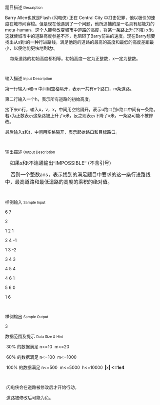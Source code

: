 <div class="panel panel-default">
<div class="area-title">
<span>
题目描述
<small>Description</small>
</span></div>
<div class="panel-body">

<p style=""><span style="">Barry Allen</span><span style="">也就是</span><span style="">Flash (</span><span style="">闪电侠</span><span style="">) </span><span style="">正在</span><span style=""> Central City </span><span style="">中打击犯罪，他以极快的速度在城市间穿梭。但是现在他遇到了一个问题，他所追捕的是一名具有超能力的</span><span style="">meta-human</span><span style="">，这个人能够改变城市中道路的高度，将某一条路上升</span><span style="">(</span><span style="">下降</span><span style="">) x</span><span style="">米，这就使城市中的道路高度参差不齐，也阻碍了</span><span style="">Barry</span><span style="">前进的速度。现在</span><span style="">Barry</span><span style="">想要找出从</span><span style="">s</span><span style="">到</span><span style="">t</span><span style="">的一种行进路线，满足他跑的道路的最高的高度和最低的高度差距最小，以便他能更快地到达</span><span style="">t</span><span style="">。</span></p><p><span style="">    </span><span style="">每条道路的初始高度都相等。初始高度一定为正整数，</span><span style="">x</span><span style="">一定为整数。</span></p><p><br></p>

</div>
</div>

<div class="panel panel-default">
<div class="area-title">
<span>
输入描述
<small>Input Description</small>
</span></div>
<div class="panel-body">
<p style=""><span style="">第一行输入</span><span style="">n</span><span style="">和</span><span style="">m </span><span style="">中间用空格隔开，表示一共有</span><span style="">n</span><span style="">个路口，</span><span style="">m</span><span style="">条道路。</span></p><p style=""><span style="">第二行输入一个</span><span style="">h</span><span style="">，表示所有道路的初始高度。</span></p><p style=""><span style="">接下来</span><span style="">m</span><span style="">行，输入</span><span style="">u</span><span style="">，</span><span style="">v</span><span style="">，</span><span style="">x</span><span style="">，中间用空格隔开，表示</span><span style="">u</span><span style="">路口到</span><span style="">v</span><span style="">路口中间有一条路。若</span><span style="">x</span><span style="">为正数表示这条路被上升了</span><span style="">x</span><span style="">米，反之则表示下降了</span><span style="">x</span><span style="">米，一条路可能不被修改。</span></p><p style=""><span style="">最后输入</span><span style="">s</span><span style="">和</span><span style="">t</span><span style="">，中间用空格隔开，表示起始路口和目标路口。</span></p><p><br></p>

</div>
</div>
<div  class="panel panel-default">
<div class="area-title">
<span>
输出描述
<small>Output Description</small>
</span></div>
<div class="panel-body">

<p><span style="font-size:16px;font-family:宋体">&nbsp; &nbsp; 如果</span><span style="font-size:16px">s</span><span style="font-size:16px;font-family:宋体">和</span><span style="font-size:16px">t</span><span style="font-size:16px;font-family:宋体">不连通输出“</span><span style="font-size:16px">IMPOSSIBLE</span><span style="font-size:16px;font-family:宋体">”</span><span style="font-size:16px"> (</span><span style="font-size:16px;font-family:宋体">不含引号</span><span style="font-size:16px">)</span></p><p><span style="font-size:16px">&nbsp;&nbsp;&nbsp; </span><span style="font-size:16px;font-family:宋体">否则一个整数</span><span style="font-size:16px">ans</span><span style="font-size:16px;font-family:宋体">，表示找到的满足题目中要求的这一条行进路线中，最高道路和最低道路的高度的乘积的绝对值。</span></p><p><br/></p>

</div>
</div>


<div class="panel panel-default">
<div class="area-title">
<span>
样例输入
<small>Sample Input</small>
</span></div>
<div class="panel-body">
<p><span style="">6 7</span></p><p><span style="">2</span></p><p><span style="">1 2 1</span></p><p><span style="">2 4 -1</span></p><p><span style="">1 3 -2</span></p><p><span style="">3 4 3</span></p><p><span style="">4 5 4</span></p><p>4 6 1</p><p><span style="">5 6 0</span></p><p><span style="">1 6   </span></p><p><br></p>

</div>
</div>

<div class="panel panel-default">
<div class="area-title">
<span>
样例输出
<small>Sample Output</small>
</span></div>
<div class="panel-body">
<p>3<br></p>

</div>
</div>

<div class="panel panel-default">
<div class="area-title">
<span>
数据范围及提示
<small>Data Size & Hint</small>
</span></div>
<div class="panel-body">
<p><span style=""> 30% </span><span style="">的数据满足</span><span style=""> n&lt;=10  m&lt;=20</span></p><p><span style=""> 60% </span><span style="">的数据满足</span><span style=""> n&lt;=100  m&lt;=1000</span></p><p><span style=""> 100% </span><span style="">的数据满足</span><span style=""> n&lt;=500  m&lt;=5000 </span><strong><span style=""> </span></strong><span style="">h&lt;=10000<strong>  </strong></span><strong><span style="">|</span></strong><span style="">x</span><strong><span style="">| </span></strong><strong><span style="">&lt;=1e4 </span></strong><strong><span style=""> </span></strong></p><p><span style=""><br></span></p><p><span style=""> 闪电侠会在道路被修改后才开始行动。</span></p><p><span style=""> 道路被修改后可能为负。</span></p><p><br></p><p><br></p>
</div>
</div>